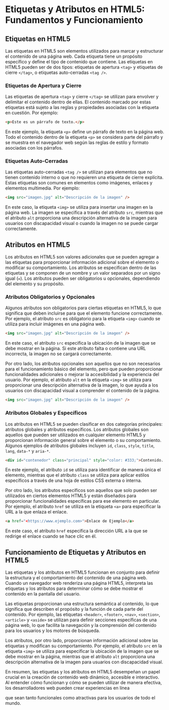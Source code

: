 # Etiquetas y Atributos en HTML5: Fundamentos y Funcionamiento

## Etiquetas en HTML5

Las etiquetas en HTML5 son elementos utilizados para marcar y estructurar el contenido de una página web. Cada etiqueta tiene un propósito específico y define el tipo de contenido que contiene. Las etiquetas en HTML5 pueden ser de dos tipos: etiquetas de apertura `<tag>` y etiquetas de cierre `</tag>`, o etiquetas auto-cerradas `<tag />`.

### Etiquetas de Apertura y Cierre

Las etiquetas de apertura `<tag>` y cierre `</tag>` se utilizan para envolver y delimitar el contenido dentro de ellas. El contenido marcado por estas etiquetas está sujeto a las reglas y propiedades asociadas con la etiqueta en cuestión. Por ejemplo:

```html
<p>Este es un párrafo de texto.</p>
```

En este ejemplo, la etiqueta `<p>` define un párrafo de texto en la página web. Todo el contenido dentro de la etiqueta `<p>` se considera parte del párrafo y se muestra en el navegador web según las reglas de estilo y formato asociadas con los párrafos.

### Etiquetas Auto-Cerradas

Las etiquetas auto-cerradas `<tag />` se utilizan para elementos que no tienen contenido interno o que no requieren una etiqueta de cierre explícita. Estas etiquetas son comunes en elementos como imágenes, enlaces y elementos multimedia. Por ejemplo:

```html
<img src="imagen.jpg" alt="Descripción de la imagen" />
```

En este caso, la etiqueta `<img>` se utiliza para insertar una imagen en la página web. La imagen se especifica a través del atributo `src`, mientras que el atributo `alt` proporciona una descripción alternativa de la imagen para usuarios con discapacidad visual o cuando la imagen no se puede cargar correctamente.

## Atributos en HTML5

Los atributos en HTML5 son valores adicionales que se pueden agregar a las etiquetas para proporcionar información adicional sobre el elemento o modificar su comportamiento. Los atributos se especifican dentro de las etiquetas y se componen de un nombre y un valor separados por un signo igual (`=`). Los atributos pueden ser obligatorios u opcionales, dependiendo del elemento y su propósito.

### Atributos Obligatorios y Opcionales

Algunos atributos son obligatorios para ciertas etiquetas en HTML5, lo que significa que deben incluirse para que el elemento funcione correctamente. Por ejemplo, el atributo `src` es obligatorio para la etiqueta `<img>` cuando se utiliza para incluir imágenes en una página web.

```html
<img src="imagen.jpg" alt="Descripción de la imagen" />
```

En este caso, el atributo `src` especifica la ubicación de la imagen que se debe mostrar en la página. Si este atributo falta o contiene una URL incorrecta, la imagen no se cargará correctamente.

Por otro lado, los atributos opcionales son aquellos que no son necesarios para el funcionamiento básico del elemento, pero que pueden proporcionar funcionalidades adicionales o mejorar la accesibilidad y la experiencia del usuario. Por ejemplo, el atributo `alt` en la etiqueta `<img>` se utiliza para proporcionar una descripción alternativa de la imagen, lo que ayuda a los usuarios con discapacidad visual a comprender el contenido de la página.

```html
<img src="imagen.jpg" alt="Descripción de la imagen" />
```

### Atributos Globales y Específicos

Los atributos en HTML5 se pueden clasificar en dos categorías principales: atributos globales y atributos específicos. Los atributos globales son aquellos que pueden ser utilizados en cualquier elemento HTML5 y proporcionan información general sobre el elemento o su comportamiento. Algunos ejemplos de atributos globales incluyen `id`, `class`, `style`, `title`, `lang`, `data-*` y `aria-*`.

```html
<div id="contenedor" class="principal" style="color: #333;">Contenido...</div>
```

En este ejemplo, el atributo `id` se utiliza para identificar de manera única el elemento, mientras que el atributo `class` se utiliza para aplicar estilos específicos a través de una hoja de estilos CSS externa o interna.

Por otro lado, los atributos específicos son aquellos que solo pueden ser utilizados en ciertos elementos HTML5 y están diseñados para proporcionar funcionalidades específicas para ese elemento en particular. Por ejemplo, el atributo `href` se utiliza en la etiqueta `<a>` para especificar la URL a la que enlaza el enlace.

```html
<a href="<https://www.ejemplo.com>">Enlace de Ejemplo</a>
```

En este caso, el atributo `href` especifica la dirección URL a la que se redirige el enlace cuando se hace clic en él.

## Funcionamiento de Etiquetas y Atributos en HTML5

Las etiquetas y los atributos en HTML5 funcionan en conjunto para definir la estructura y el comportamiento del contenido de una página web. Cuando un navegador web renderiza una página HTML5, interpreta las etiquetas y los atributos para determinar cómo se debe mostrar el contenido en la pantalla del usuario.

Las etiquetas proporcionan una estructura semántica al contenido, lo que significa que describen el propósito y la función de cada parte del contenido. Por ejemplo, las etiquetas `<header>`, `<footer>`, `<nav>`, `<section>`, `<article>` y `<aside>` se utilizan para definir secciones específicas de una página web, lo que facilita la navegación y la comprensión del contenido para los usuarios y los motores de búsqueda.

Los atributos, por otro lado, proporcionan información adicional sobre las etiquetas y modifican su comportamiento. Por ejemplo, el atributo `src` en la etiqueta `<img>` se utiliza para especificar la ubicación de la imagen que se debe mostrar en la página, mientras que el atributo `alt` proporciona una descripción alternativa de la imagen para usuarios con discapacidad visual.

En resumen, las etiquetas y los atributos en HTML5 desempeñan un papel crucial en la creación de contenido web dinámico, accesible e interactivo. Al entender cómo funcionan y cómo se pueden utilizar de manera efectiva, los desarrolladores web pueden crear experiencias en línea

que sean tanto funcionales como atractivas para los usuarios de todo el mundo.
